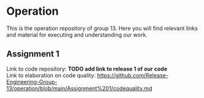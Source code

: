 # Operation
This is the operation repository of group 13. Here you will find relevant links and material for executing and understanding our work. 

## Assignment 1
Link to code repository: **TODO add link to release 1 of our code** \
Link to elaboration on code quality: https://github.com/Release-Engineering-Group-13/operation/blob/main/Assignment%201/codequality.md 
